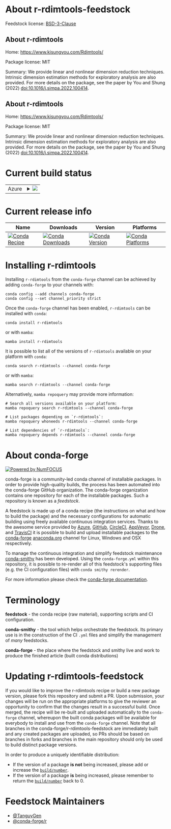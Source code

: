 About r-rdimtools-feedstock
===========================

Feedstock license: [BSD-3-Clause](https://github.com/conda-forge/r-rdimtools-feedstock/blob/main/LICENSE.txt)


About r-rdimtools
-----------------

Home: https://www.kisungyou.com/Rdimtools/

Package license: MIT

Summary: We provide linear and nonlinear dimension reduction techniques. Intrinsic dimension estimation methods for exploratory analysis are also provided. For more details on the package, see the paper by You and Shung (2022) <doi:10.1016/j.simpa.2022.100414>.

About r-rdimtools
-----------------

Home: https://www.kisungyou.com/Rdimtools/

Package license: MIT

Summary: We provide linear and nonlinear dimension reduction techniques. Intrinsic dimension estimation methods for exploratory analysis are also provided. For more details on the package, see the paper by You and Shung (2022) <doi:10.1016/j.simpa.2022.100414>.

Current build status
====================


<table>
    
  <tr>
    <td>Azure</td>
    <td>
      <details>
        <summary>
          <a href="https://dev.azure.com/conda-forge/feedstock-builds/_build/latest?definitionId=19865&branchName=main">
            <img src="https://dev.azure.com/conda-forge/feedstock-builds/_apis/build/status/r-rdimtools-feedstock?branchName=main">
          </a>
        </summary>
        <table>
          <thead><tr><th>Variant</th><th>Status</th></tr></thead>
          <tbody><tr>
              <td>linux_64_r_base4.3</td>
              <td>
                <a href="https://dev.azure.com/conda-forge/feedstock-builds/_build/latest?definitionId=19865&branchName=main">
                  <img src="https://dev.azure.com/conda-forge/feedstock-builds/_apis/build/status/r-rdimtools-feedstock?branchName=main&jobName=linux&configuration=linux%20linux_64_r_base4.3" alt="variant">
                </a>
              </td>
            </tr><tr>
              <td>linux_64_r_base4.4</td>
              <td>
                <a href="https://dev.azure.com/conda-forge/feedstock-builds/_build/latest?definitionId=19865&branchName=main">
                  <img src="https://dev.azure.com/conda-forge/feedstock-builds/_apis/build/status/r-rdimtools-feedstock?branchName=main&jobName=linux&configuration=linux%20linux_64_r_base4.4" alt="variant">
                </a>
              </td>
            </tr><tr>
              <td>linux_aarch64_r_base4.3</td>
              <td>
                <a href="https://dev.azure.com/conda-forge/feedstock-builds/_build/latest?definitionId=19865&branchName=main">
                  <img src="https://dev.azure.com/conda-forge/feedstock-builds/_apis/build/status/r-rdimtools-feedstock?branchName=main&jobName=linux&configuration=linux%20linux_aarch64_r_base4.3" alt="variant">
                </a>
              </td>
            </tr><tr>
              <td>linux_aarch64_r_base4.4</td>
              <td>
                <a href="https://dev.azure.com/conda-forge/feedstock-builds/_build/latest?definitionId=19865&branchName=main">
                  <img src="https://dev.azure.com/conda-forge/feedstock-builds/_apis/build/status/r-rdimtools-feedstock?branchName=main&jobName=linux&configuration=linux%20linux_aarch64_r_base4.4" alt="variant">
                </a>
              </td>
            </tr><tr>
              <td>linux_ppc64le_r_base4.3</td>
              <td>
                <a href="https://dev.azure.com/conda-forge/feedstock-builds/_build/latest?definitionId=19865&branchName=main">
                  <img src="https://dev.azure.com/conda-forge/feedstock-builds/_apis/build/status/r-rdimtools-feedstock?branchName=main&jobName=linux&configuration=linux%20linux_ppc64le_r_base4.3" alt="variant">
                </a>
              </td>
            </tr><tr>
              <td>linux_ppc64le_r_base4.4</td>
              <td>
                <a href="https://dev.azure.com/conda-forge/feedstock-builds/_build/latest?definitionId=19865&branchName=main">
                  <img src="https://dev.azure.com/conda-forge/feedstock-builds/_apis/build/status/r-rdimtools-feedstock?branchName=main&jobName=linux&configuration=linux%20linux_ppc64le_r_base4.4" alt="variant">
                </a>
              </td>
            </tr><tr>
              <td>osx_64_r_base4.3</td>
              <td>
                <a href="https://dev.azure.com/conda-forge/feedstock-builds/_build/latest?definitionId=19865&branchName=main">
                  <img src="https://dev.azure.com/conda-forge/feedstock-builds/_apis/build/status/r-rdimtools-feedstock?branchName=main&jobName=osx&configuration=osx%20osx_64_r_base4.3" alt="variant">
                </a>
              </td>
            </tr><tr>
              <td>osx_64_r_base4.4</td>
              <td>
                <a href="https://dev.azure.com/conda-forge/feedstock-builds/_build/latest?definitionId=19865&branchName=main">
                  <img src="https://dev.azure.com/conda-forge/feedstock-builds/_apis/build/status/r-rdimtools-feedstock?branchName=main&jobName=osx&configuration=osx%20osx_64_r_base4.4" alt="variant">
                </a>
              </td>
            </tr><tr>
              <td>osx_arm64_r_base4.3</td>
              <td>
                <a href="https://dev.azure.com/conda-forge/feedstock-builds/_build/latest?definitionId=19865&branchName=main">
                  <img src="https://dev.azure.com/conda-forge/feedstock-builds/_apis/build/status/r-rdimtools-feedstock?branchName=main&jobName=osx&configuration=osx%20osx_arm64_r_base4.3" alt="variant">
                </a>
              </td>
            </tr><tr>
              <td>osx_arm64_r_base4.4</td>
              <td>
                <a href="https://dev.azure.com/conda-forge/feedstock-builds/_build/latest?definitionId=19865&branchName=main">
                  <img src="https://dev.azure.com/conda-forge/feedstock-builds/_apis/build/status/r-rdimtools-feedstock?branchName=main&jobName=osx&configuration=osx%20osx_arm64_r_base4.4" alt="variant">
                </a>
              </td>
            </tr><tr>
              <td>win_64_r_base4.3</td>
              <td>
                <a href="https://dev.azure.com/conda-forge/feedstock-builds/_build/latest?definitionId=19865&branchName=main">
                  <img src="https://dev.azure.com/conda-forge/feedstock-builds/_apis/build/status/r-rdimtools-feedstock?branchName=main&jobName=win&configuration=win%20win_64_r_base4.3" alt="variant">
                </a>
              </td>
            </tr><tr>
              <td>win_64_r_base4.4</td>
              <td>
                <a href="https://dev.azure.com/conda-forge/feedstock-builds/_build/latest?definitionId=19865&branchName=main">
                  <img src="https://dev.azure.com/conda-forge/feedstock-builds/_apis/build/status/r-rdimtools-feedstock?branchName=main&jobName=win&configuration=win%20win_64_r_base4.4" alt="variant">
                </a>
              </td>
            </tr>
          </tbody>
        </table>
      </details>
    </td>
  </tr>
</table>

Current release info
====================

| Name | Downloads | Version | Platforms |
| --- | --- | --- | --- |
| [![Conda Recipe](https://img.shields.io/badge/recipe-r--rdimtools-green.svg)](https://anaconda.org/conda-forge/r-rdimtools) | [![Conda Downloads](https://img.shields.io/conda/dn/conda-forge/r-rdimtools.svg)](https://anaconda.org/conda-forge/r-rdimtools) | [![Conda Version](https://img.shields.io/conda/vn/conda-forge/r-rdimtools.svg)](https://anaconda.org/conda-forge/r-rdimtools) | [![Conda Platforms](https://img.shields.io/conda/pn/conda-forge/r-rdimtools.svg)](https://anaconda.org/conda-forge/r-rdimtools) |

Installing r-rdimtools
======================

Installing `r-rdimtools` from the `conda-forge` channel can be achieved by adding `conda-forge` to your channels with:

```
conda config --add channels conda-forge
conda config --set channel_priority strict
```

Once the `conda-forge` channel has been enabled, `r-rdimtools` can be installed with `conda`:

```
conda install r-rdimtools
```

or with `mamba`:

```
mamba install r-rdimtools
```

It is possible to list all of the versions of `r-rdimtools` available on your platform with `conda`:

```
conda search r-rdimtools --channel conda-forge
```

or with `mamba`:

```
mamba search r-rdimtools --channel conda-forge
```

Alternatively, `mamba repoquery` may provide more information:

```
# Search all versions available on your platform:
mamba repoquery search r-rdimtools --channel conda-forge

# List packages depending on `r-rdimtools`:
mamba repoquery whoneeds r-rdimtools --channel conda-forge

# List dependencies of `r-rdimtools`:
mamba repoquery depends r-rdimtools --channel conda-forge
```


About conda-forge
=================

[![Powered by
NumFOCUS](https://img.shields.io/badge/powered%20by-NumFOCUS-orange.svg?style=flat&colorA=E1523D&colorB=007D8A)](https://numfocus.org)

conda-forge is a community-led conda channel of installable packages.
In order to provide high-quality builds, the process has been automated into the
conda-forge GitHub organization. The conda-forge organization contains one repository
for each of the installable packages. Such a repository is known as a *feedstock*.

A feedstock is made up of a conda recipe (the instructions on what and how to build
the package) and the necessary configurations for automatic building using freely
available continuous integration services. Thanks to the awesome service provided by
[Azure](https://azure.microsoft.com/en-us/services/devops/), [GitHub](https://github.com/),
[CircleCI](https://circleci.com/), [AppVeyor](https://www.appveyor.com/),
[Drone](https://cloud.drone.io/welcome), and [TravisCI](https://travis-ci.com/)
it is possible to build and upload installable packages to the
[conda-forge](https://anaconda.org/conda-forge) [anaconda.org](https://anaconda.org/)
channel for Linux, Windows and OSX respectively.

To manage the continuous integration and simplify feedstock maintenance
[conda-smithy](https://github.com/conda-forge/conda-smithy) has been developed.
Using the ``conda-forge.yml`` within this repository, it is possible to re-render all of
this feedstock's supporting files (e.g. the CI configuration files) with ``conda smithy rerender``.

For more information please check the [conda-forge documentation](https://conda-forge.org/docs/).

Terminology
===========

**feedstock** - the conda recipe (raw material), supporting scripts and CI configuration.

**conda-smithy** - the tool which helps orchestrate the feedstock.
                   Its primary use is in the construction of the CI ``.yml`` files
                   and simplify the management of *many* feedstocks.

**conda-forge** - the place where the feedstock and smithy live and work to
                  produce the finished article (built conda distributions)


Updating r-rdimtools-feedstock
==============================

If you would like to improve the r-rdimtools recipe or build a new
package version, please fork this repository and submit a PR. Upon submission,
your changes will be run on the appropriate platforms to give the reviewer an
opportunity to confirm that the changes result in a successful build. Once
merged, the recipe will be re-built and uploaded automatically to the
`conda-forge` channel, whereupon the built conda packages will be available for
everybody to install and use from the `conda-forge` channel.
Note that all branches in the conda-forge/r-rdimtools-feedstock are
immediately built and any created packages are uploaded, so PRs should be based
on branches in forks and branches in the main repository should only be used to
build distinct package versions.

In order to produce a uniquely identifiable distribution:
 * If the version of a package **is not** being increased, please add or increase
   the [``build/number``](https://docs.conda.io/projects/conda-build/en/latest/resources/define-metadata.html#build-number-and-string).
 * If the version of a package **is** being increased, please remember to return
   the [``build/number``](https://docs.conda.io/projects/conda-build/en/latest/resources/define-metadata.html#build-number-and-string)
   back to 0.

Feedstock Maintainers
=====================

* [@TanguyGen](https://github.com/TanguyGen/)
* [@conda-forge/r](https://github.com/orgs/conda-forge/teams/r/)

